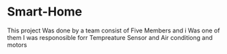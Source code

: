 # Smart-Home
This project Was done by a team consist of Five Members and i Was one of them 
I was responosible forr Tempreature Sensor and Air conditiong and motors 
